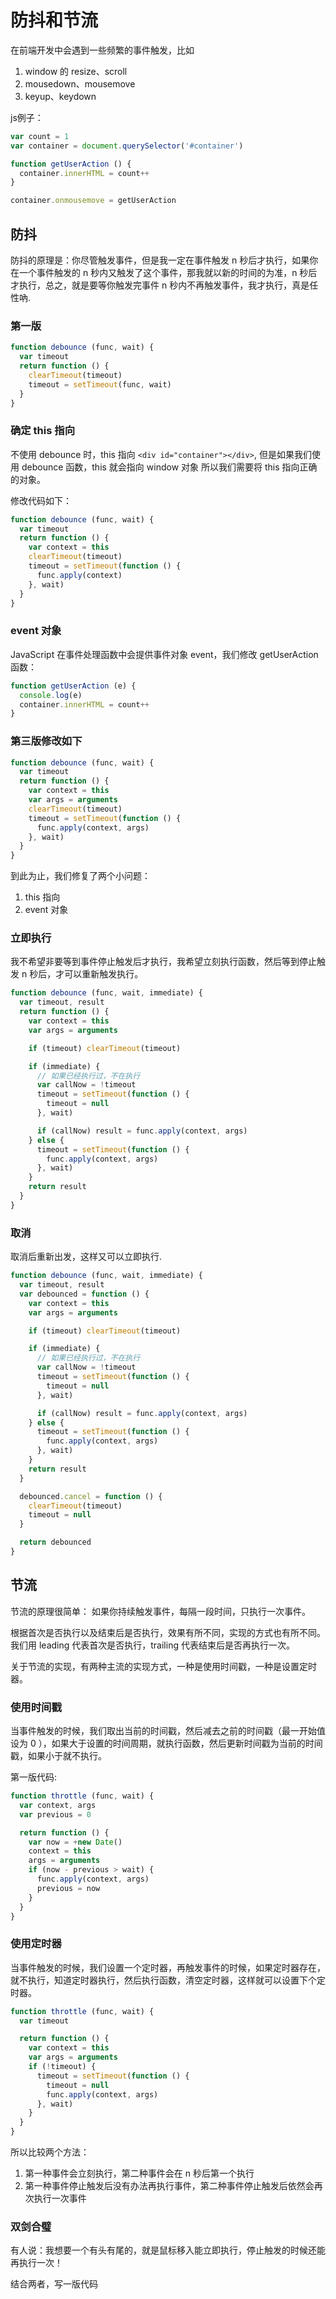 # 防抖和节流

在前端开发中会遇到一些频繁的事件触发，比如

1. window 的 resize、scroll
2. mousedown、mousemove
3. keyup、keydown

js例子：

```js
var count = 1
var container = document.querySelector('#container')

function getUserAction () {
  container.innerHTML = count++
}

container.onmousemove = getUserAction
```

## 防抖

防抖的原理是：你尽管触发事件，但是我一定在事件触发 n 秒后才执行，如果你在一个事件触发的 n 秒内又触发了这个事件，那我就以新的时间的为准，n 秒后才执行，总之，就是要等你触发完事件 n 秒内不再触发事件，我才执行，真是任性吶.

### 第一版

```js
function debounce (func, wait) {
  var timeout
  return function () {
    clearTimeout(timeout)
    timeout = setTimeout(func, wait)
  }
}
```

### 确定 this 指向

不使用 debounce 时，this 指向 `<div id="container"></div>`, 但是如果我们使用 debounce 函数，this 就会指向 window 对象
所以我们需要将 this 指向正确的对象。

修改代码如下：

```js
function debounce (func, wait) {
  var timeout
  return function () {
    var context = this
    clearTimeout(timeout)
    timeout = setTimeout(function () {
      func.apply(context)
    }, wait)
  }
}
```

### event 对象

JavaScript 在事件处理函数中会提供事件对象 event，我们修改 getUserAction 函数：

```js
function getUserAction (e) {
  console.log(e)
  container.innerHTML = count++
}
```

### 第三版修改如下

```js
function debounce (func, wait) {
  var timeout
  return function () {
    var context = this
    var args = arguments
    clearTimeout(timeout)
    timeout = setTimeout(function () {
      func.apply(context, args)
    }, wait)
  }
}
```

到此为止，我们修复了两个小问题：

1. this 指向
2. event 对象

### 立即执行

我不希望非要等到事件停止触发后才执行，我希望立刻执行函数，然后等到停止触发 n 秒后，才可以重新触发执行。

```js
function debounce (func, wait, immediate) {
  var timeout, result
  return function () {
    var context = this
    var args = arguments

    if (timeout) clearTimeout(timeout)

    if (immediate) {
      // 如果已经执行过，不在执行
      var callNow = !timeout
      timeout = setTimeout(function () {
        timeout = null
      }, wait)

      if (callNow) result = func.apply(context, args)
    } else {
      timeout = setTimeout(function () {
        func.apply(context, args)
      }, wait)
    }
    return result
  }
}
```

### 取消

取消后重新出发，这样又可以立即执行.

```js
function debounce (func, wait, immediate) {
  var timeout, result
  var debounced = function () {
    var context = this
    var args = arguments

    if (timeout) clearTimeout(timeout)

    if (immediate) {
      // 如果已经执行过，不在执行
      var callNow = !timeout
      timeout = setTimeout(function () {
        timeout = null
      }, wait)

      if (callNow) result = func.apply(context, args)
    } else {
      timeout = setTimeout(function () {
        func.apply(context, args)
      }, wait)
    }
    return result
  }

  debounced.cancel = function () {
    clearTimeout(timeout)
    timeout = null
  }

  return debounced
}
```

## 节流

节流的原理很简单：
如果你持续触发事件，每隔一段时间，只执行一次事件。

根据首次是否执行以及结束后是否执行，效果有所不同，实现的方式也有所不同。
我们用 leading 代表首次是否执行，trailing 代表结束后是否再执行一次。

关于节流的实现，有两种主流的实现方式，一种是使用时间戳，一种是设置定时器。

### 使用时间戳

当事件触发的时候，我们取出当前的时间戳，然后减去之前的时间戳（最一开始值设为 0 ），如果大于设置的时间周期，就执行函数，然后更新时间戳为当前的时间戳，如果小于就不执行。

第一版代码:

```js
function throttle (func, wait) {
  var context, args
  var previous = 0

  return function () {
    var now = +new Date()
    context = this
    args = arguments
    if (now - previous > wait) {
      func.apply(context, args)
      previous = now
    }
  }
}
```

### 使用定时器

当事件触发的时候，我们设置一个定时器，再触发事件的时候，如果定时器存在，就不执行，知道定时器执行，然后执行函数，清空定时器，这样就可以设置下个定时器。

```js
function throttle (func, wait) {
  var timeout

  return function () {
    var context = this
    var args = arguments
    if (!timeout) {
      timeout = setTimeout(function () {
        timeout = null
        func.apply(context, args)
      }, wait)
    }
  }
}
```

所以比较两个方法：

1. 第一种事件会立刻执行，第二种事件会在 n 秒后第一个执行
2. 第一种事件停止触发后没有办法再执行事件，第二种事件停止触发后依然会再次执行一次事件

### 双剑合璧

有人说：我想要一个有头有尾的，就是鼠标移入能立即执行，停止触发的时候还能再执行一次！

结合两者，写一版代码